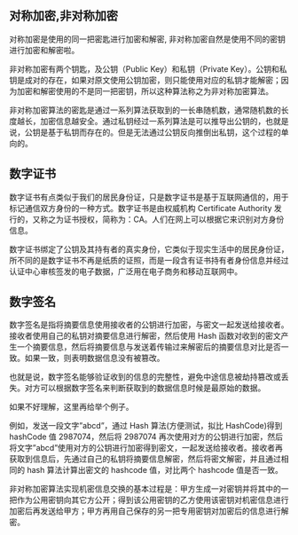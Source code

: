 ## 对称加密,非对称加密

对称加密是使用的同一把密匙进行加密和解密, 非对称加密自然是使用不同的密钥进行加密和解密啦。

非对称加密有两个钥匙，及公钥（Public Key）和私钥（Private Key）。公钥和私钥是成对的存在，如果对原文使用公钥加密，则只能使用对应的私钥才能解密；因为加密和解密使用的不是同一把密钥，所以这种算法称之为非对称加密算法。

非对称加密算法的密匙是通过一系列算法获取到的一长串随机数，通常随机数的长度越长，加密信息越安全。通过私钥经过一系列算法是可以推导出公钥的，也就是说，公钥是基于私钥而存在的。但是无法通过公钥反向推倒出私钥，这个过程的单向的。

## 数字证书

数字证书有点类似于我们的居民身份证，只是数字证书是基于互联网通信的，用于标记通信双方身份的一种方式。数字证书是由权威机构 Certificate Authority 发行的，又称之为证书授权，简称为：CA。人们在网上可以根据它来识别对方身份信息。

数字证书绑定了公钥及其持有者的真实身份，它类似于现实生活中的居民身份证，所不同的是数字证书不再是纸质的证照，而是一段含有证书持有者身份信息并经过认证中心审核签发的电子数据，广泛用在电子商务和移动互联网中。

## 数字签名

数字签名是指将摘要信息使用接收者的公钥进行加密，与密文一起发送给接收者。接收者使用自己的私钥对摘要信息进行解密，然后使用 Hash 函数对收到的密文产生一个摘要信息，然后将摘要信息与发送着传输过来解密后的摘要信息对比是否一致。如果一致，则表明数据信息没有被篡改。

也就是说，数字签名能够验证收到的信息的完整性，避免中途信息被劫持篡改或丢失。对方可以根据数字签名来判断获取到的数据信息时候是最原始的数据。

如果不好理解，这里再给举个例子。

例如，发送一段文字”abcd”，通过 Hash 算法(方便测试，拟比 HashCode)得到 hashCode 值 2987074，然后将 2987074 再次使用对方的公钥进行加密，然后将文字”abcd”使用对方的公钥进行加密得到密文，一起发送给接收者。接收者再获取到信息后，先通过自己的私钥将摘要信息解密，然后将密文解密，并且通过相同的 hash 算法计算出密文的 hashcode 值，对比两个 hashcode 值是否一致。

非对称加密算法实现机密信息交换的基本过程是：甲方生成一对密钥并将其中的一把作为公用密钥向其它方公开；得到该公用密钥的乙方使用该密钥对机密信息进行加密后再发送给甲方；甲方再用自己保存的另一把专用密钥对加密后的信息进行解密。
